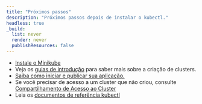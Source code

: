```yaml
---
title: "Próximos passos"
description: "Próximos passos depois de instalar o kubectl."
headless: true
_build:
  list: never
  render: never
  publishResources: false
---
```


* [Instale o Minikube](https://minikube.sigs.k8s.io/docs/start/)
* Veja os [guias de introdução](/pt-br/docs/setup/) para saber mais sobre a criação de clusters.
* [Saiba como iniciar e publicar sua aplicação.](/docs/tasks/access-application-cluster/service-access-application-cluster/)
* Se você precisar de acesso a um cluster que não criou, consulte [Compartilhamento de Acesso ao Cluster](/docs/tasks/access-application-cluster/configure-access-multiple-clusters/)
* Leia os [documentos de referência kubectl](/docs/reference/kubectl/kubectl/)
